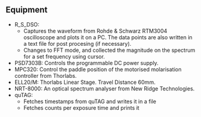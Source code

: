 ## Equipment
* R_S_DSO:
  - Captures the waveform from Rohde & Schwarz RTM3004 oscilloscope and plots it on a PC. The data points are also written in a text file for post procesing (if necessary).
  - Changes to FFT mode, and collected the magnitude on the spectrum for a set frequency using cursor. 
* PSD7303B: Controls the programmable DC power supply. 
* MPC320: Control the paddle position of the motorised molarisation controller from Thorlabs.
* ELL20/M: Thorlabs Linear Stage. Travel Distance 60mm. 
* NRT-8000: An optical spectrum analyser from New Ridge Technologies. 
* quTAG:
  - Fetches timestamps from quTAG and writes it in a file
  - Fetches counts per exposure time and prints it